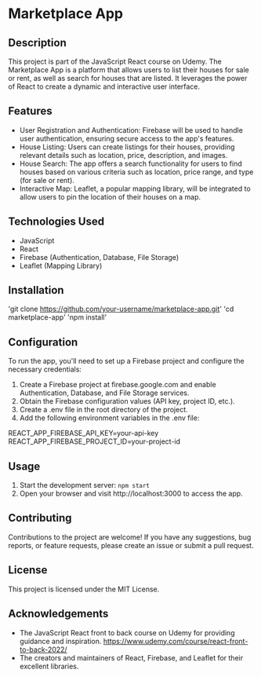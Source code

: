 # Marketplace App

## Description
This project is part of the JavaScript React course on Udemy. The Marketplace App is a platform that allows users to list their houses for sale or rent, as well as search for houses that are listed. It leverages the power of React to create a dynamic and interactive user interface.

## Features
- User Registration and Authentication: Firebase will be used to handle user authentication, ensuring secure access to the app's features.
- House Listing: Users can create listings for their houses, providing relevant details such as location, price, description, and images.
- House Search: The app offers a search functionality for users to find houses based on various criteria such as location, price range, and type (for sale or rent).
- Interactive Map: Leaflet, a popular mapping library, will be integrated to allow users to pin the location of their houses on a map.

## Technologies Used
- JavaScript
- React
- Firebase (Authentication, Database, File Storage)
- Leaflet (Mapping Library)

## Installation
'git clone https://github.com/your-username/marketplace-app.git'
'cd marketplace-app'
'npm install'

## Configuration
To run the app, you'll need to set up a Firebase project and configure the necessary credentials:
1. Create a Firebase project at firebase.google.com and enable Authentication, Database, and File Storage services.
2. Obtain the Firebase configuration values (API key, project ID, etc.).
3. Create a .env file in the root directory of the project.
4. Add the following environment variables in the .env file:

REACT_APP_FIREBASE_API_KEY=your-api-key
REACT_APP_FIREBASE_PROJECT_ID=your-project-id

## Usage
1. Start the development server: `npm start`
2. Open your browser and visit http://localhost:3000 to access the app.

## Contributing
Contributions to the project are welcome! If you have any suggestions, bug reports, or feature requests, please create an issue or submit a pull request.

## License
This project is licensed under the MIT License.

## Acknowledgements
- The JavaScript React front to back course on Udemy for providing guidance and inspiration. https://www.udemy.com/course/react-front-to-back-2022/
- The creators and maintainers of React, Firebase, and Leaflet for their excellent libraries.


